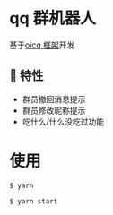 # qq 群机器人

基于[oicq 框架](https://github.com/takayama-lily/oicq)开发

## 🎉 特性

- 群员撤回消息提示
- 群员修改昵称提示
- 吃什么/什么没吃过功能

# 使用

```
$ yarn

$ yarn start
```
